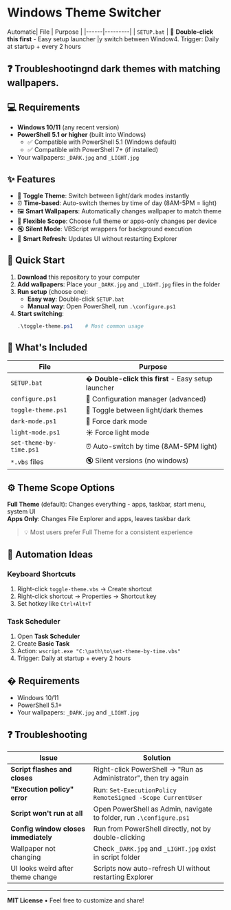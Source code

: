 # Windows Theme Switcher

Automatic| File | Purpose |
|------|---------|
| `SETUP.bat` | 🚀 **Double-click this first** - Easy setup launcher |y switch between Window4. Trigger: Daily at startup + every 2 hours

## ❓ Troubleshootingnd dark themes with matching wallpapers.

## 💻 Requirements

- **Windows 10/11** (any recent version)
- **PowerShell 5.1 or higher** (built into Windows)
  - ✅ Compatible with PowerShell 5.1 (Windows default)
  - ✅ Compatible with PowerShell 7+ (if installed)
- Your wallpapers: `_DARK.jpg` and `_LIGHT.jpg`

## ✨ Features

- 🔄 **Toggle Theme**: Switch between light/dark modes instantly
- ⏰ **Time-based**: Auto-switch themes by time of day (8AM-5PM = light)
- 🖼️ **Smart Wallpapers**: Automatically changes wallpaper to match theme
- 🎯 **Flexible Scope**: Choose full theme or apps-only changes per device
- 🔇 **Silent Mode**: VBScript wrappers for background execution
- 🔄 **Smart Refresh**: Updates UI without restarting Explorer

## 🚀 Quick Start

1. **Download** this repository to your computer
2. **Add wallpapers**: Place your `_DARK.jpg` and `_LIGHT.jpg` files in the folder
3. **Run setup** (choose one):
   - **Easy way**: Double-click `SETUP.bat` 
   - **Manual way**: Open PowerShell, run `.\configure.ps1`
4. **Start switching**:
   ```powershell
   .\toggle-theme.ps1    # Most common usage
   ```

## 📁 What's Included

| File | Purpose |
|------|---------|
| `SETUP.bat` | � **Double-click this first** - Easy setup launcher |
| `configure.ps1` | 🔧 Configuration manager (advanced) |
| `toggle-theme.ps1` | 🔄 Toggle between light/dark themes |
| `dark-mode.ps1` | 🌙 Force dark mode |
| `light-mode.ps1` | ☀️ Force light mode |
| `set-theme-by-time.ps1` | ⏰ Auto-switch by time (8AM-5PM light) |
| `*.vbs` files | 🔇 Silent versions (no windows) |

## ⚙️ Theme Scope Options

**Full Theme** (default): Changes everything - apps, taskbar, start menu, system UI  
**Apps Only**: Changes File Explorer and apps, leaves taskbar dark

> 💡 Most users prefer Full Theme for a consistent experience

## 🤖 Automation Ideas

### Keyboard Shortcuts
1. Right-click `toggle-theme.vbs` → Create shortcut
2. Right-click shortcut → Properties → Shortcut key
3. Set hotkey like `Ctrl+Alt+T`

### Task Scheduler
1. Open **Task Scheduler**
2. Create **Basic Task** 
3. Action: `wscript.exe "C:\path\to\set-theme-by-time.vbs"`
4. Trigger: Daily at startup + every 2 hours

## �️ Requirements

- Windows 10/11
- PowerShell 5.1+
- Your wallpapers: `_DARK.jpg` and `_LIGHT.jpg`

## ❓ Troubleshooting

| Issue | Solution |
|-------|----------|
| **Script flashes and closes** | Right-click PowerShell → "Run as Administrator", then try again |
| **"Execution policy" error** | Run: `Set-ExecutionPolicy RemoteSigned -Scope CurrentUser` |
| **Script won't run at all** | Open PowerShell as Admin, navigate to folder, run `.\configure.ps1` |
| **Config window closes immediately** | Run from PowerShell directly, not by double-clicking |
| Wallpaper not changing | Check `_DARK.jpg` and `_LIGHT.jpg` exist in script folder |
| UI looks weird after theme change | Scripts now auto-refresh UI without restarting Explorer |

---
**MIT License** • Feel free to customize and share!